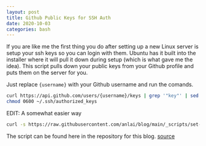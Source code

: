 ```yaml
---
layout: post
title: Github Public Keys for SSH Auth
date: 2020-10-03
categories: bash
---
```


If you are like me the first thing you do after setting up a new Linux server is setup your ssh keys so you can login with them.  Ubuntu has it built into the installer where it will pull it down during setup (which is what gave me the idea).  This script pulls down your public keys from your Github profile and puts them on the server for you.

Just replace `{username}` with your Github username and run the comands.

```bash
curl https://api.github.com/users/{username}/keys | grep '"key"' | sed 's/^.*\(ssh-rsa .*\)\"$/\1/' >> ~/.ssh/authorized_keys
chmod 0600 ~/.ssh/authorized_keys
```

EDIT: A somewhat easier way

```bash
curl -s https://raw.githubusercontent.com/anlai/blog/main/_scripts/set-ssh-github.sh | bash -s {GITHUB_USERNAME}
```

The script can be found here in the repository for this blog. [source](https://github.com/anlai/blog/blob/main/_scripts/set-ssh-github.sh)